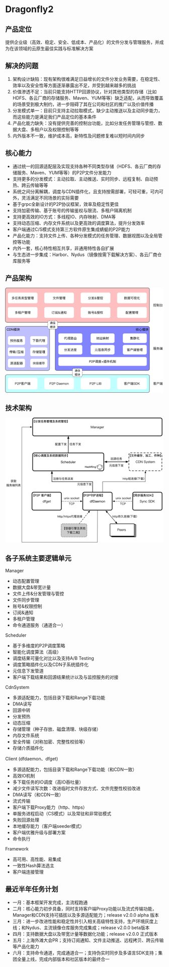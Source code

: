 # Dragonfly2
## 产品定位
提供企业级（高效、稳定、安全、低成本、产品化）的文件分发与管理服务，并成为在该领域的云原生最佳实践与标准解决方案

## 解决的问题
1. 架构设计缺陷：现有架构很难满足日益增长的文件分发业务需要，在稳定性、效率以及安全性等方面逐渐暴露出不足，并受到越来越多的挑战
2. 价值渗透不足：当前只能支持HTTP回源协议，针对其他类型的存储（比如HDFS、各云厂商的存储服务、Maven、YUM等等）缺乏适配，从而导致覆盖的场景受到极大制约，进一步阻碍了其在公司和社区的推广以及价值传播
3. 分发模式单一：目前只支持主动拉取模式，缺少主动推送以及主动同步能力，而这些能力是满足我们产品定位的基本条件
4. 产品化能力缺失：没有提供完善的控制台功能，比如分发任务管理与管控、数据大盘、多租户以及权限控制等等
5. 内外版本不一致，维护成本高，新特性及问题修复难以短时间内同步

## 核心能力
+ 通过统一的回源适配层及实现支持各种不同类型存储（HDFS、各云厂商的存储服务、Maven、YUM等等）的P2P文件分发能力
+ 支持更多的分发模式：主动拉取、主动推送、实时同步、远程复制、自动预热、跨云传输等等
+ 系统之间分离解耦，调度与CDN插件化，且支持按需部署，可轻可重，可内可外，灵活满足不同场景的实际需要
+ 基于grpc全新设计的P2P协议框架，效率及稳定性更佳
+ 支持加密传输、基于账号的传输鉴权与限流、多租户隔离机制
+ 支持更高效的IO方式：多线程IO、内存映射、DMA等
+ 支持动态压缩、内存文件系统以及更高效的调度算法，提升分发效率
+ 客户端通过C/S模式支持第三方软件原生集成蜻蜓的P2P能力
+ 产品化能力：支持文件上传、各种分发模式的任务管理、数据视图以及全局管控等功能
+ 内外一套，核心特性相互共享，非通用特性各自扩展
+ 与生态进一步集成：Harbor、Nydus（镜像按需下载解决方案）、各云厂商仓库服务等
## 产品架构
![](docs/prod-arch.png)
## 技术架构
![](docs/tech-arch.png)
## 各子系统主要逻辑单元
Manager

+ 动态配置管理
+ 数据大盘&带宽计量
+ 文件上传&分发管理与管控
+ 文件同步管理
+ 账号&权限控制
+ 订阅&通知
+ 多租户管理
+ 命令通道服务（通道合一）

Scheduler

+ 基于多维度的P2P调度策略
+ 智能化调度算法（高级）
+ 调度结果可量化对比以及支持A/B Testing
+ 调度策略插件化以及CDN子系统插件化
+ 元信息下发管道
+ 客户端下载结果和回源结果统计以及与监控服务的对接

CdnSystem

+ 多源适配能力，包括目录下载和Range下载功能
+ DMA读写
+ 回源中转
+ 分发预热
+ 动态压缩
+ 存储管理（种子存放、磁盘清理、块级存储）
+ 内存文件系统
+ 安全传输（对称加密、完整性校验等）
+ 存储介质插件化

Client (dfdaemon、dfget)

+ 多源适配能力，包括目录下载和Range下载功能（和CDN一致）
+ 高效IO机制
+ 多下载任务的IO调度（高IO吞吐量）
+ 减少文件读写次数：改进临时文件存放方式、文件完整性校验改进
+ DMA读写（和CDN一致）
+ 流式传输
+ 客户端下载Proxy能力（http、https）
+ 单服务进程启动（CS模式）以及常驻和非常驻模式
+ 失败回源处理
+ 本地缓存能力（客户端seeder模式）
+ 客户端优雅升级与部署方案
+ 命令执行

Framework

+ 高可用、高性能、易集成
+ 一致性Hash算法选主
+ 客户端连接管理

## 最近半年任务计划

+ 一月：基本框架开发完成，主流程跑通
+ 二月：核心能力初步具备，同时支持客户端Proxy功能以及流式传输功能，Manager和CDN支持可插拔以及多源适配能力；release v2.0.0 alpha 版本
+ 三月：进一步改进性能和稳定性并引入相关高级特性支持，生产环境灰度上线；和Nydus、主流镜像仓库服务完成集成；release v2.0.0 beta版本
+ 四月：支持数据大盘以及带宽计量等数据化功能；release v2.0.0 正式版本
+ 五月：上海外滩大会PR；支持订阅通知、文件主动推送、远程拷贝、跨云传输等产品化能力
+ 六月：支持命令通道，完成通道合一；支持伪实时同步及多语言SDK支持；集团全量上线，完成内部版本和社区版本的最终合一

